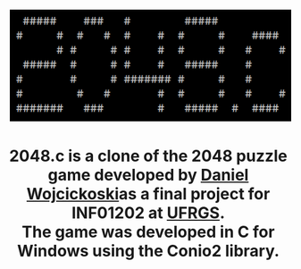  <p align="center"> 
    <img src="img/logo.png" alt="2048.c" style="vertical-align:top; margin:6px 4px">
 </p>

<div align="center">
    <h1>
       2048.c is a clone of the 2048 puzzle game developed by <a href="https://github.com/danielwojcickoski">Daniel Wojcickoski</a>as a final project for INF01202 at <a href="http://www.ufrgs.br/english/home">UFRGS</a>.
       <br>
        The game was developed in C for Windows using the Conio2 library.
    </h1>
</div>
